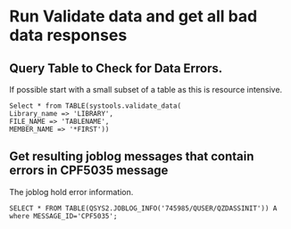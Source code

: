 # Run Validate data and get all bad data responses

## Query Table to Check for Data Errors. 
If possible start with a small subset of a table as this is resource intensive.
```
Select * from TABLE(systools.validate_data(         
Library_name => 'LIBRARY',                        
FILE_NAME => 'TABLENAME',                              
MEMBER_NAME => '*FIRST')) 
```

## Get resulting joblog messages that contain errors in CPF5035 message
The joblog hold error information.
```
SELECT * FROM TABLE(QSYS2.JOBLOG_INFO('745985/QUSER/QZDASSINIT')) A
where MESSAGE_ID='CPF5035';
```

